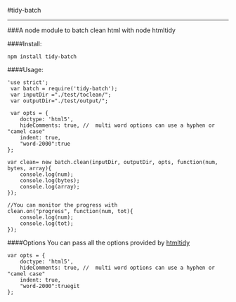 #tidy-batch
___
###A node module to batch clean html with node htmltidy

####Install:
```
npm install tidy-batch
```

####Usage:

```
'use strict';
 var batch = require('tidy-batch');
 var inputDir ="./test/toclean/";
 var outputDir="./test/output/";
 
 var opts = {
    doctype: 'html5',
    hideComments: true, //  multi word options can use a hyphen or "camel case"
    indent: true,
    "word-2000":true 
};
 
var clean= new batch.clean(inputDir, outputDir, opts, function(num, bytes, array){
    console.log(num);
    console.log(bytes);
    console.log(array);
});

//You can monitor the progress with
clean.on("progress", function(num, tot){
	console.log(num);
	console.log(tot);
});

```

####Options
You can pass all the options provided by [htmltidy](http://tidy.sourceforge.net/docs/quickref.html )

```
var opts = {
    doctype: 'html5',
    hideComments: true, //  multi word options can use a hyphen or "camel case"
    indent: true,
    "word-2000":truegit 
};
```
